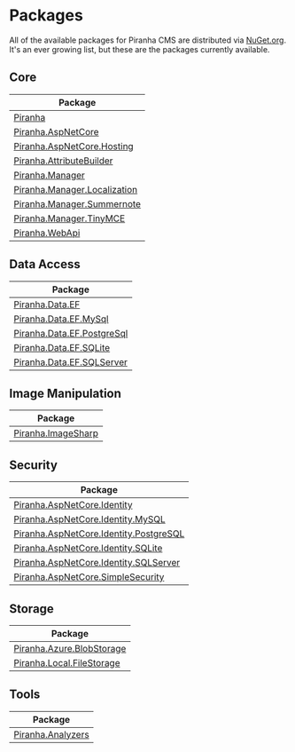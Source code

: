 # Packages

All of the available packages for Piranha CMS are distributed via [NuGet.org](https://nuget.org). It's an ever growing list, but these are the packages currently available.

## Core

| Package |
|---------|
| [Piranha](https://www.nuget.org/packages/Piranha/) |
| [Piranha.AspNetCore](https://www.nuget.org/packages/Piranha.AspNetCore/) |
| [Piranha.AspNetCore.Hosting](https://www.nuget.org/packages/Piranha.AspNetCore.Hosting/) |
| [Piranha.AttributeBuilder](https://www.nuget.org/packages/Piranha.AttributeBuilder/) |
| [Piranha.Manager](https://www.nuget.org/packages/Piranha.Manager/) |
| [Piranha.Manager.Localization](https://www.nuget.org/packages/Piranha.Manager.Localization/) |
| [Piranha.Manager.Summernote](https://www.nuget.org/packages/Piranha.Manager.Summernote/) |
| [Piranha.Manager.TinyMCE](https://www.nuget.org/packages/Piranha.Manager.TinyMCE/) |
| [Piranha.WebApi](https://www.nuget.org/packages/Piranha.WebApi/) |

## Data Access

| Package |
|---------|
| [Piranha.Data.EF](https://www.nuget.org/packages/Piranha.Data.EF/) |
| [Piranha.Data.EF.MySql](https://www.nuget.org/packages/Piranha.Data.EF.MySql/) |
| [Piranha.Data.EF.PostgreSql](https://www.nuget.org/packages/Piranha.Data.EF.PostgreSql/) |
| [Piranha.Data.EF.SQLite](https://www.nuget.org/packages/Piranha.Data.EF.SQLite/) |
| [Piranha.Data.EF.SQLServer](https://www.nuget.org/packages/Piranha.Data.EF.SQLServer/) |

## Image Manipulation

| Package |
|---------|
| [Piranha.ImageSharp](https://www.nuget.org/packages/Piranha.ImageSharp/) |

## Security

| Package |
|---------|
| [Piranha.AspNetCore.Identity](https://www.nuget.org/packages/Piranha.AspNetCore.Identity/) |
| [Piranha.AspNetCore.Identity.MySQL](https://www.nuget.org/packages/Piranha.AspNetCore.Identity.MySQL/) |
| [Piranha.AspNetCore.Identity.PostgreSQL](https://www.nuget.org/packages/Piranha.AspNetCore.Identity.PostgreSQL/) |
| [Piranha.AspNetCore.Identity.SQLite](https://www.nuget.org/packages/Piranha.AspNetCore.Identity.SQLite/) |
| [Piranha.AspNetCore.Identity.SQLServer](https://www.nuget.org/packages/Piranha.AspNetCore.Identity.SQLServer/) |
| [Piranha.AspNetCore.SimpleSecurity](https://www.nuget.org/packages/Piranha.AspNetCore.SimpleSecurity/) |

## Storage

| Package |
|---------|
| [Piranha.Azure.BlobStorage](https://www.nuget.org/packages/Piranha.Azure.BlobStorage/) |
| [Piranha.Local.FileStorage](https://www.nuget.org/packages/Piranha.Local.FileStorage/) |

## Tools

| Package |
|---------|
| [Piranha.Analyzers](https://www.nuget.org/packages/Piranha.Analyzers/) |
